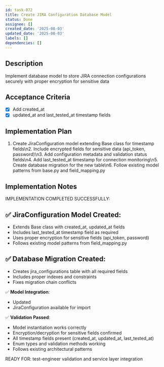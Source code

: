 ```yaml
---
id: task-072
title: Create JIRA Configuration Database Model
status: Done
assignee: []
created_date: '2025-08-03'
updated_date: '2025-08-03'
labels: []
dependencies: []
---
```


## Description

Implement database model to store JIRA connection configurations securely with proper encryption for sensitive data

## Acceptance Criteria

- [x] Add created_at
- [x] updated_at and last_tested_at timestamp fields

## Implementation Plan

1. Create JiraConfiguration model extending Base class for timestamp fields\n2. Include encrypted fields for sensitive data (api_token, password)\n3. Add configuration metadata and validation status fields\n4. Add last_tested_at timestamp for connection monitoring\n5. Create database migration for the new table\n6. Follow existing model patterns from base.py and field_mapping.py

## Implementation Notes


IMPLEMENTATION COMPLETED SUCCESSFULLY:

✅ **JiraConfiguration Model Created**: 
- 
- Extends Base class with created_at, updated_at fields
- Includes last_tested_at timestamp field as required
- Uses proper encryption for sensitive fields (api_token, password)
- Follows existing model patterns from field_mapping.py

✅ **Database Migration Created**:
-  
- Creates jira_configurations table with all required fields
- Includes proper indexes and constraints
- Fixes migration chain conflicts

✅ **Model Integration**:
- Updated 
- JiraConfiguration available for import

✅ **Validation Passed**:
- Model instantiation works correctly
- Encryption/decryption for sensitive fields confirmed
- All timestamp fields present (created_at, updated_at, last_tested_at)
- Enum types and validation methods working
- Follows existing architectural patterns

READY FOR: test-engineer validation and service layer integration
